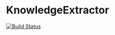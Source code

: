 # KnowledgeExtractor
[![Build Status](https://travis-ci.org/ozgurba/KnowledgeExtractor.svg?branch=master)](https://travis-ci.org/ozgurba/KnowledgeExtractor)
